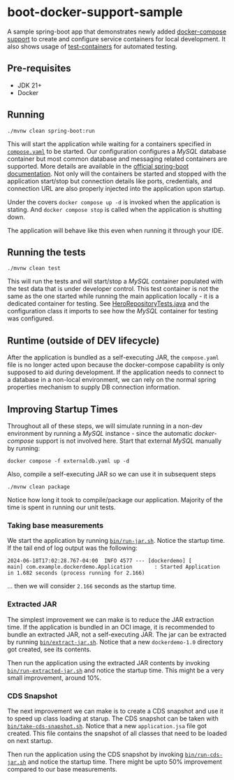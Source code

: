 # boot-docker-support-sample

A sample spring-boot app that demonstrates newly added [docker-compose support](https://docs.spring.io/spring-boot/reference/features/dev-services.html#features.dev-services.docker-compose) to create and configure service containers for local development. It also shows usage of [test-containers](https://java.testcontainers.org/) for automated testing.

## Pre-requisites

- JDK 21+
- Docker

## Running

```
./mvnw clean spring-boot:run
```

This will start the application while waiting for a containers specified in [`compose.yaml`](compose.yaml) to be started. Our configuration configures a *MySQL* database container but most common database and messaging related containers are supported. More details are available in the [official spring-boot documentation](https://docs.spring.io/spring-boot/docs/current/reference/htmlsingle/#features.docker-compose.service-connections). Not only will the containers be started and stopped with the application start/stop but connection details like ports, credentials, and connection URL are also properly injected into the application upon startup.

Under the covers `docker compose up -d` is invoked when the application is stating. And `docker compose stop` is called when the application is shutting down.

The application will behave like this even when running it through your IDE.

## Running the tests

```
./mvnw clean test
```

This will run the tests and will start/stop a *MySQL* container populated with the test data that is under developer control. This test container is not the same as the one started while running the main application locally - it is a dedicated container for testing. See [HeroRepositoryTests.java](src/test/java/com/example/dockerdemo/HeroRepositoryTests.java) and the configuration class it imports to see how the *MySQL* container for testing was configured.

## Runtime (outside of DEV lifecycle)

After the application is bundled as a self-executing JAR, the `compose.yaml` file is no longer acted upon because the docker-compose capability is only supposed to aid during development. If the application needs to connect to a database in a non-local environment, we can rely on the normal spring properties mechanism to supply DB connection information.

## Improving Startup Times

Throughout all of these steps, we will simulate running in a non-dev environment by running a *MySQL* instance - since the automatic *docker-compose* support is not involved here. Start that external *MySQL* manually by running:

```
docker compose -f externaldb.yaml up -d
```

Also, compile a self-executing JAR so we can use it in subsequent steps

```
./mvnw clean package
```

Notice how long it took to compile/package our application. Majority of the time is spent in running our unit tests.

### Taking base measurements

We start the application by running [`bin/run-jar.sh`](bin/run-jar.sh). Notice the startup time. If the tail end of log output was the following:

```
2024-06-18T17:02:28.767-04:00  INFO 4577 --- [dockerdemo] [           main] com.example.dockerdemo.Application       : Started Application in 1.682 seconds (process running for 2.166)
```

... then we will consider `2.166` seconds as the startup time.

### Extracted JAR

The simplest improvement we can make is to reduce the JAR extraction time. If the application is bundled in an OCI image, it is recommended to bundle an extracted JAR, not a self-executing JAR. The jar can be extracted by running [`bin/extract-jar.sh`](bin/extract-jar.sh). Notice that a new `dockerdemo-1.0` directory got created, see its contents.

Then run the application using the extracted JAR contents by invoking [`bin/run-extracted-jar.sh`](bin/run-extracted-jar.sh) and notice the startup time. This might be a very small improvement, around 10%.

### CDS Snapshot

The next improvement we can make is to create a CDS snapshot and use it to speed up class loading at starup. The CDS snapshot can be taken with [`bin/take-cds-snapshot.sh`](bin/take-cds-snapshot.sh). Notice that a new `application.jsa` file got created. This file contains the snapshot of all classes that need to be loaded on next startup.

Then run the application using the CDS snapshot by invoking [`bin/run-cds-jar.sh`](bin/run-cds-jar.sh) and notice the startup time. There might be upto 50% improvement compared to our base measurements.







